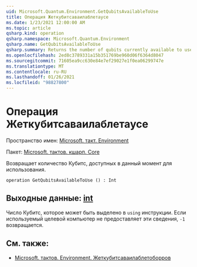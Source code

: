 ```yaml
---
uid: Microsoft.Quantum.Environment.GetQubitsAvailableToUse
title: Операция Жеткубитсаваилаблетаусе
ms.date: 1/23/2021 12:00:00 AM
ms.topic: article
qsharp.kind: operation
qsharp.namespace: Microsoft.Quantum.Environment
qsharp.name: GetQubitsAvailableToUse
qsharp.summary: Returns the number of qubits currently available to use.
ms.openlocfilehash: 2ed8c3789331a15b351769be960d06f6364d8047
ms.sourcegitcommit: 71605ea9cc630e84e7ef29027e1f0ea06299747e
ms.translationtype: MT
ms.contentlocale: ru-RU
ms.lasthandoff: 01/26/2021
ms.locfileid: "98827800"
---
```

# <a name="getqubitsavailabletouse-operation"></a>Операция Жеткубитсаваилаблетаусе

Пространство имен: [Microsoft. такт. Environment](xref:Microsoft.Quantum.Environment)

Пакет: [Microsoft. тактов. кшарп. Core](https://nuget.org/packages/Microsoft.Quantum.QSharp.Core)


Возвращает количество Кубитс, доступных в данный момент для использования.

```qsharp
operation GetQubitsAvailableToUse () : Int
```


## <a name="output--int"></a>Выходные данные: [int](xref:microsoft.quantum.lang-ref.int)

Число Кубитс, которое может быть выделено в `using` инструкции.
Если используемый целевой компьютер не предоставляет эти сведения, `-1` возвращается.

## <a name="see-also"></a>См. также:

- [Microsoft. тактов. Environment. Жеткубитсаваилаблетоборров](xref:Microsoft.Quantum.Environment.GetQubitsAvailableToBorrow)